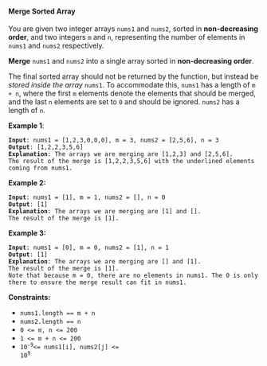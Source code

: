 #### Merge Sorted Array

You are given two integer arrays `nums1` and `nums2`, sorted in
**non-decreasing order**, and two integers `m` and `n`, representing the
number of elements in `nums1` and `nums2` respectively.

**Merge** `nums1` and `nums2` into a single array sorted in **non-decreasing
order**.

The final sorted array should not be returned by the function, but instead be
_stored inside the array_ `nums1`. To accommodate this, `nums1` has a length of
`m + n`, where the first `m` elements denote the elements that should be
merged, and the last `n` elements are set to `0` and should be ignored. `nums2`
has a length of `n`.

**Example 1**:
<pre><code><b>Input</b>: nums1 = [1,2,3,0,0,0], m = 3, nums2 = [2,5,6], n = 3
<b>Output</b>: [1,2,2,3,5,6]
<b>Explanation</b>: The arrays we are merging are [1,2,3] and [2,5,6].
The result of the merge is [1,2,2,3,5,6] with the underlined elements coming from nums1.
</code></pre>

**Example 2:**
<pre><code><b>Input</b>: nums1 = [1], m = 1, nums2 = [], n = 0
<b>Output</b>: [1]
<b>Explanation</b>: The arrays we are merging are [1] and [].
The result of the merge is [1].
</code></pre>

**Example 3:**
<pre><code><b>Input</b>: nums1 = [0], m = 0, nums2 = [1], n = 1
<b>Output</b>: [1]
<b>Explanation</b>: The arrays we are merging are [] and [1].
The result of the merge is [1].
Note that because m = 0, there are no elements in nums1. The 0 is only there to ensure the merge result can fit in nums1.
</code></pre>

**Constraints:**
* `nums1.length == m + n`
* `nums2.length == n`
* `0 <= m, n <= 200`
* `1 <= m + n <= 200`
* <code>10<sup>-9</sup><= nums1[i], nums2[j] <= 10<sup>9</sup><code>
